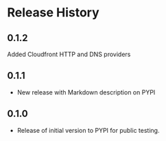 # Release History

## 0.1.2

Added Cloudfront HTTP and DNS providers

## 0.1.1

* New release with Markdown description on PYPI

## 0.1.0

* Release of initial version to PYPI for public testing.
